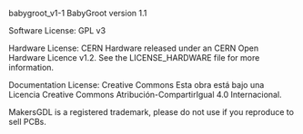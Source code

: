babygroot_v1-1
BabyGroot version 1.1

Software License: GPL v3

Hardware License: CERN Hardware released under an CERN Open Hardware Licence v1.2. See the LICENSE_HARDWARE file for more information.

Documentation License: Creative Commons Esta obra está bajo una Licencia Creative Commons Atribución-CompartirIgual 4.0 Internacional.

MakersGDL is a registered trademark, please do not use if you reproduce to sell PCBs.
